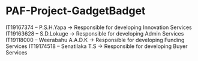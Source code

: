 # PAF-Project-GadgetBadget

IT19167374 – P.S.H.Yapa -> Responsible for developing Innovation Services
IT19163628 – S.D.Lokuge -> Responsible for developing Admin Services
IT19118000 – Weerabahu A.A.D.K -> Responsible for developing Funding Services
IT19174518 – Senatilaka T.S -> Responsible for developing Buyer Services
